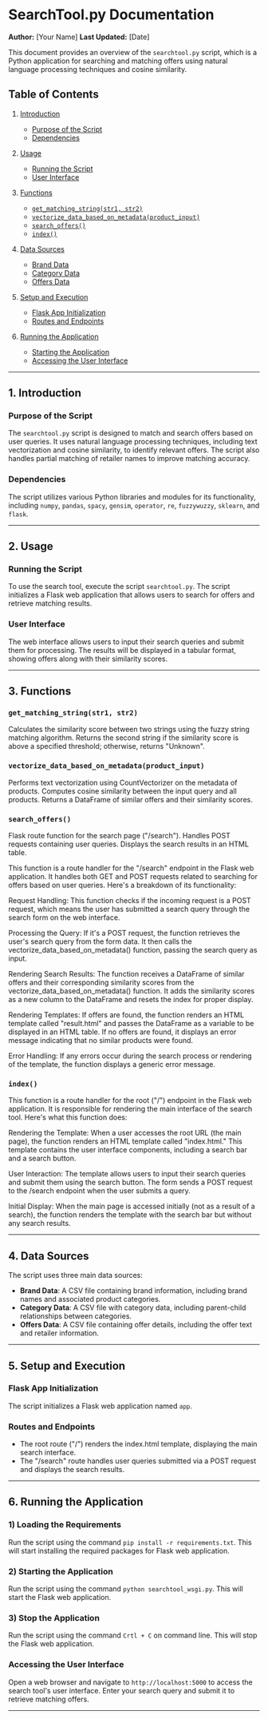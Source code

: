 # SearchTool.py Documentation

**Author:** [Your Name]
**Last Updated:** [Date]

This document provides an overview of the `searchtool.py` script, which is a Python application for searching and matching offers using natural language processing techniques and cosine similarity.

## Table of Contents
1. [Introduction](#introduction)
    - [Purpose of the Script](#purpose-of-the-script)
    - [Dependencies](#dependencies)

2. [Usage](#usage)
    - [Running the Script](#running-the-script)
    - [User Interface](#user-interface)

3. [Functions](#functions)
    - [`get_matching_string(str1, str2)`](#get_matching_stringstr1-str2)
    - [`vectorize_data_based_on_metadata(product_input)`](#vectorize_data_based_on_metadataproduct_input)
    - [`search_offers()`](#search_offers)
    - [`index()`](#index)

4. [Data Sources](#data-sources)
    - [Brand Data](#brand-data)
    - [Category Data](#category-data)
    - [Offers Data](#offers-data)

5. [Setup and Execution](#setup-and-execution)
    - [Flask App Initialization](#flask-app-initialization)
    - [Routes and Endpoints](#routes-and-endpoints)

6. [Running the Application](#running-the-application)
    - [Starting the Application](#starting-the-application)
    - [Accessing the User Interface](#accessing-the-user-interface)

---

## 1. Introduction

### Purpose of the Script
The `searchtool.py` script is designed to match and search offers based on user queries. It uses natural language processing techniques, including text vectorization and cosine similarity, to identify relevant offers. The script also handles partial matching of retailer names to improve matching accuracy.

### Dependencies
The script utilizes various Python libraries and modules for its functionality, including `numpy`, `pandas`, `spacy`, `gensim`, `operator`, `re`, `fuzzywuzzy`, `sklearn`, and `flask`.

---

## 2. Usage

### Running the Script
To use the search tool, execute the script `searchtool.py`. The script initializes a Flask web application that allows users to search for offers and retrieve matching results.

### User Interface
The web interface allows users to input their search queries and submit them for processing. The results will be displayed in a tabular format, showing offers along with their similarity scores.

---

## 3. Functions

### `get_matching_string(str1, str2)`
Calculates the similarity score between two strings using the fuzzy string matching algorithm. Returns the second string if the similarity score is above a specified threshold; otherwise, returns "Unknown".

### `vectorize_data_based_on_metadata(product_input)`
Performs text vectorization using CountVectorizer on the metadata of products. Computes cosine similarity between the input query and all products. Returns a DataFrame of similar offers and their similarity scores.

### `search_offers()`
Flask route function for the search page ("/search"). Handles POST requests containing user queries. Displays the search results in an HTML table.

This function is a route handler for the "/search" endpoint in the Flask web application. It handles both GET and POST requests related to searching for offers based on user queries. Here's a breakdown of its functionality:

Request Handling: This function checks if the incoming request is a POST request, which means the user has submitted a search query through the search form on the web interface.

Processing the Query: If it's a POST request, the function retrieves the user's search query from the form data. It then calls the vectorize_data_based_on_metadata() function, passing the search query as input.

Rendering Search Results: The function receives a DataFrame of similar offers and their corresponding similarity scores from the vectorize_data_based_on_metadata() function. It adds the similarity scores as a new column to the DataFrame and resets the index for proper display.

Rendering Templates: If offers are found, the function renders an HTML template called "result.html" and passes the DataFrame as a variable to be displayed in an HTML table. If no offers are found, it displays an error message indicating that no similar products were found.

Error Handling: If any errors occur during the search process or rendering of the template, the function displays a generic error message.

### `index()`

This function is a route handler for the root ("/") endpoint in the Flask web application. It is responsible for rendering the main interface of the search tool. Here's what this function does:

Rendering the Template: When a user accesses the root URL (the main page), the function renders an HTML template called "index.html." This template contains the user interface components, including a search bar and a search button.

User Interaction: The template allows users to input their search queries and submit them using the search button. The form sends a POST request to the /search endpoint when the user submits a query.

Initial Display: When the main page is accessed initially (not as a result of a search), the function renders the template with the search bar but without any search results.

---

## 4. Data Sources

The script uses three main data sources:
- **Brand Data**: A CSV file containing brand information, including brand names and associated product categories.
- **Category Data**: A CSV file with category data, including parent-child relationships between categories.
- **Offers Data**: A CSV file containing offer details, including the offer text and retailer information.

---

## 5. Setup and Execution

### Flask App Initialization
The script initializes a Flask web application named `app`.

### Routes and Endpoints
- The root route ("/") renders the index.html template, displaying the main search interface.
- The "/search" route handles user queries submitted via a POST request and displays the search results.

---

## 6. Running the Application

### 1) Loading the Requirements
Run the script using the command `pip install -r requirements.txt`. This will start installing the required packages for Flask web application.

### 2) Starting the Application
Run the script using the command `python searchtool_wsgi.py`. This will start the Flask web application.

### 3) Stop the Application
Run the script using the command `Crtl + C` on command line. This will stop the Flask web application.

### Accessing the User Interface
Open a web browser and navigate to `http://localhost:5000` to access the search tool's user interface. Enter your search query and submit it to retrieve matching offers.

---
